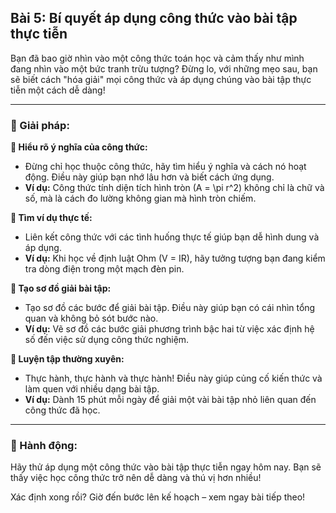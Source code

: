 ## Bài 5: Bí quyết áp dụng công thức vào bài tập thực tiễn

Bạn đã bao giờ nhìn vào một công thức toán học và cảm thấy như mình đang nhìn vào một bức tranh trừu tượng? Đừng lo, với những mẹo sau, bạn sẽ biết cách "hóa giải" mọi công thức và áp dụng chúng vào bài tập thực tiễn một cách dễ dàng!

---

### 📌 Giải pháp:

**🔹 Hiểu rõ ý nghĩa của công thức:**

- Đừng chỉ học thuộc công thức, hãy tìm hiểu ý nghĩa và cách nó hoạt động. Điều này giúp bạn nhớ lâu hơn và biết cách ứng dụng.
- **Ví dụ:** Công thức tính diện tích hình tròn \(A = \pi r^2\) không chỉ là chữ và số, mà là cách đo lường không gian mà hình tròn chiếm.

**🔹 Tìm ví dụ thực tế:**

- Liên kết công thức với các tình huống thực tế giúp bạn dễ hình dung và áp dụng. 
- **Ví dụ:** Khi học về định luật Ohm \(V = IR\), hãy tưởng tượng bạn đang kiểm tra dòng điện trong một mạch đèn pin.

**🔹 Tạo sơ đồ giải bài tập:**

- Tạo sơ đồ các bước để giải bài tập. Điều này giúp bạn có cái nhìn tổng quan và không bỏ sót bước nào.
- **Ví dụ:** Vẽ sơ đồ các bước giải phương trình bậc hai từ việc xác định hệ số đến việc sử dụng công thức nghiệm.

**🔹 Luyện tập thường xuyên:**

- Thực hành, thực hành và thực hành! Điều này giúp củng cố kiến thức và làm quen với nhiều dạng bài tập.
- **Ví dụ:** Dành 15 phút mỗi ngày để giải một vài bài tập nhỏ liên quan đến công thức đã học.

---

### 🚀 Hành động:

Hãy thử áp dụng một công thức vào bài tập thực tiễn ngay hôm nay. Bạn sẽ thấy việc học công thức trở nên dễ dàng và thú vị hơn nhiều!

Xác định xong rồi? Giờ đến bước lên kế hoạch – xem ngay bài tiếp theo!